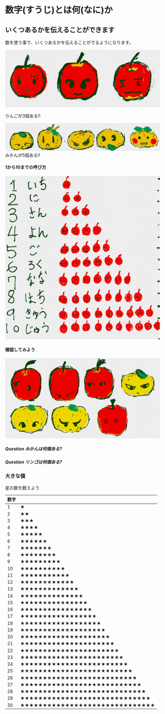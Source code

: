 # 数字(すうじ)とは何(なに)か

## いくつあるかを伝えることができます

数を使う事で、いくつあるかを伝えることがでるようになります。



![](b001_ringo_3.png)

りんごが3個ある!!


![](b001_mikan_5.png)
みかんが5個ある!!

#### 1から10までの呼び方

![](b001_ringo_1_10.png)


#### 確認してみよう

![](b001_ringo_4_mikan_3.png)

##### Question みかんは何個ある?
 
 
 
##### Question リンゴは何個ある?
 
 
 
### 大きな値

星の数を数えよう

| 数字 |  |
| -- | -- |
|1|★|
|2|★★|
|3|★★★|
|4|★★★★|
|5|★★★★★|
|6|★★★★★★|
|7|★★★★★★★|
|8|★★★★★★★★|
|9|★★★★★★★★★|
|10|★★★★★★★★★★|
|11|★★★★★★★★★★★|
|12|★★★★★★★★★★★★|
|13|★★★★★★★★★★★★★
|14|★★★★★★★★★★★★★★|
|15|★★★★★★★★★★★★★★★|
|16|★★★★★★★★★★★★★★★★|
|17|★★★★★★★★★★★★★★★★★|
|18|★★★★★★★★★★★★★★★★★★|
|19|★★★★★★★★★★★★★★★★★★★|
|20|★★★★★★★★★★★★★★★★★★★★|
|21|★★★★★★★★★★★★★★★★★★★★★|
|22|★★★★★★★★★★★★★★★★★★★★★★|
|23|★★★★★★★★★★★★★★★★★★★★★★★|
|24|★★★★★★★★★★★★★★★★★★★★★★★★|
|25|★★★★★★★★★★★★★★★★★★★★★★★★★|
|26|★★★★★★★★★★★★★★★★★★★★★★★★★★|
|27|★★★★★★★★★★★★★★★★★★★★★★★★★★★|
|28|★★★★★★★★★★★★★★★★★★★★★★★★★★★★|
|29|★★★★★★★★★★★★★★★★★★★★★★★★★★★★★|
|30|★★★★★★★★★★★★★★★★★★★★★★★★★★★★★★|

















